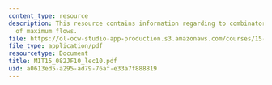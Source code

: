 ```yaml
---
content_type: resource
description: This resource contains information regarding to combinatorial applications
  of maximum flows.
file: https://ol-ocw-studio-app-production.s3.amazonaws.com/courses/15-082j-network-optimization-fall-2010/a0613ed5a295ad7976afe33a7f888819_MIT15_082JF10_lec10.pdf
file_type: application/pdf
resourcetype: Document
title: MIT15_082JF10_lec10.pdf
uid: a0613ed5-a295-ad79-76af-e33a7f888819
---
```

